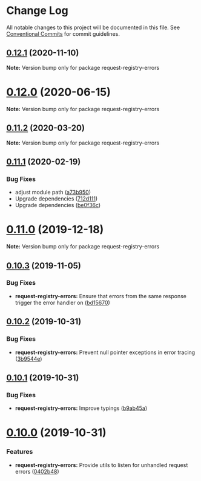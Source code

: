 # Change Log

All notable changes to this project will be documented in this file.
See [Conventional Commits](https://conventionalcommits.org) for commit guidelines.

## [0.12.1](https://github.com/namics/request-registry/compare/v0.12.0...v0.12.1) (2020-11-10)

**Note:** Version bump only for package request-registry-errors





# [0.12.0](https://github.com/namics/request-registry/compare/v0.11.2...v0.12.0) (2020-06-15)

**Note:** Version bump only for package request-registry-errors





## [0.11.2](https://github.com/namics/request-registry/compare/v0.11.1...v0.11.2) (2020-03-20)

**Note:** Version bump only for package request-registry-errors





## [0.11.1](https://github.com/namics/request-registry/compare/v0.11.0...v0.11.1) (2020-02-19)


### Bug Fixes

* adjust module path ([a73b950](https://github.com/namics/request-registry/commit/a73b9507d38c0bd868a4630cc6b34bf6842160a7))
* Upgrade dependencies ([712d111](https://github.com/namics/request-registry/commit/712d111616abadabb593f6ee38bd110835074b7a))
* Upgrade dependencies ([be0f36c](https://github.com/namics/request-registry/commit/be0f36cbe6912c92ddd7ba61b93bf037a601c0ae))





# [0.11.0](https://github.com/namics/request-registry/compare/v0.10.3...v0.11.0) (2019-12-18)

**Note:** Version bump only for package request-registry-errors





## [0.10.3](https://github.com/namics/request-registry/compare/v0.10.2...v0.10.3) (2019-11-05)


### Bug Fixes

* **request-registry-errors:** Ensure that errors from the same response trigger the error handler on ([bd15670](https://github.com/namics/request-registry/commit/bd15670))





## [0.10.2](https://github.com/namics/request-registry/compare/v0.10.1...v0.10.2) (2019-10-31)


### Bug Fixes

* **request-registry-errors:** Prevent null pointer exceptions in error tracing ([3b9544e](https://github.com/namics/request-registry/commit/3b9544e))





## [0.10.1](https://github.com/namics/request-registry/compare/v0.10.0...v0.10.1) (2019-10-31)


### Bug Fixes

* **request-registry-errors:** Improve typings ([b9ab45a](https://github.com/namics/request-registry/commit/b9ab45a))





# [0.10.0](https://github.com/namics/request-registry/compare/v0.9.2...v0.10.0) (2019-10-31)


### Features

* **request-registry-errors:** Provide utils to listen for unhandled request errors ([0402b48](https://github.com/namics/request-registry/commit/0402b48))
